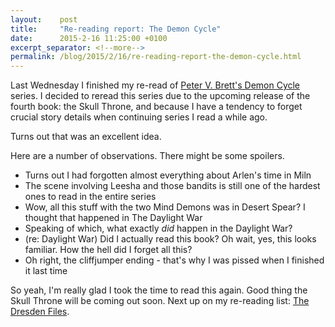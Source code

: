 ```yaml
---
layout:    post
title:     "Re-reading report: The Demon Cycle"
date:      2015-2-16 11:25:00 +0100
excerpt_separator: <!--more-->
permalink: /blog/2015/2/16/re-reading-report-the-demon-cycle.html
---
```


Last Wednesday I finished my re-read of [Peter V. Brett's Demon Cycle](http://en.wikipedia.org/wiki/Peter_V._Brett#Demon_Cycle) series. I decided to reread this series due to the upcoming release of the fourth book: the Skull Throne, and because I have a tendency to forget crucial story details when continuing series I read a while ago.

<!--more-->
Turns out that was an excellent idea.

Here are a number of observations. There might be some spoilers.

* Turns out I had forgotten almost everything about Arlen's time in Miln
* The scene involving Leesha and those bandits is still one of the hardest ones to read in the entire series
* Wow, all this stuff with the two Mind Demons was in Desert Spear? I thought that happened in The Daylight War
* Speaking of which, what exactly *did* happen in the Daylight War?
* (re: Daylight War) Did I actually read this book? Oh wait, yes, this looks familiar. How the hell did I forget all this?
* Oh right, the cliffjumper ending - that's why I was pissed when I finished it last time


So yeah, I'm really glad I took the time to read this again. Good thing the Skull Throne will be coming out soon. Next up on my re-reading list: [The Dresden Files](http://en.wikipedia.org/wiki/The_Dresden_Files).